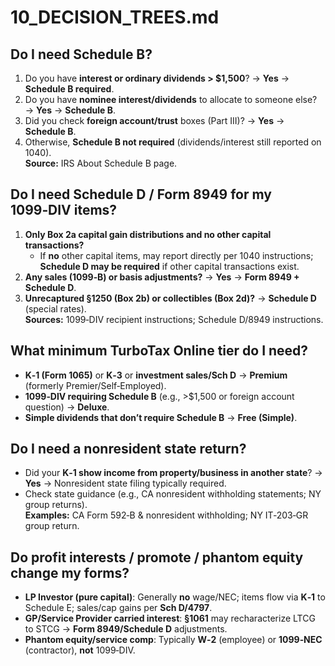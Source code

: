 # 10_DECISION_TREES.md

## Do I need Schedule B?

1. Do you have **interest or ordinary dividends > $1,500**? → **Yes** → **Schedule B required**.
2. Do you have **nominee interest/dividends** to allocate to someone else? → **Yes** → **Schedule B**.
3. Did you check **foreign account/trust** boxes (Part III)? → **Yes** → **Schedule B**.
4. Otherwise, **Schedule B not required** (dividends/interest still reported on 1040).  
   **Source:** IRS About Schedule B page.

## Do I need Schedule D / Form 8949 for my 1099‑DIV items?

1. **Only Box 2a capital gain distributions and no other capital transactions?**
   - If **no** other capital items, may report directly per 1040 instructions; **Schedule D may be required** if other capital transactions exist.
2. **Any sales (1099‑B) or basis adjustments?** → **Yes** → **Form 8949 + Schedule D**.
3. **Unrecaptured §1250 (Box 2b) or collectibles (Box 2d)?** → **Schedule D** (special rates).  
   **Sources:** 1099‑DIV recipient instructions; Schedule D/8949 instructions.

## What minimum TurboTax Online tier do I need?

- **K‑1 (Form 1065)** or **K‑3** or **investment sales/Sch D** → **Premium** (formerly Premier/Self‑Employed).
- **1099‑DIV requiring Schedule B** (e.g., >$1,500 or foreign account question) → **Deluxe**.
- **Simple dividends that don’t require Schedule B** → **Free (Simple)**.

## Do I need a **nonresident** state return?

- Did your **K‑1 show income from property/business in another state**? → **Yes** → Nonresident state filing typically required.
- Check state guidance (e.g., CA nonresident withholding statements; NY group returns).  
  **Examples:** CA Form 592‑B & nonresident withholding; NY IT‑203‑GR group return.

## Do profit interests / promote / phantom equity change my forms?

- **LP Investor (pure capital)**: Generally **no** wage/NEC; items flow via **K‑1** to Schedule E; sales/cap gains per **Sch D/4797**.
- **GP/Service Provider carried interest**: **§1061** may recharacterize LTCG to STCG → **Form 8949/Schedule D** adjustments.
- **Phantom equity/service comp**: Typically **W‑2** (employee) or **1099‑NEC** (contractor), **not** 1099‑DIV.
